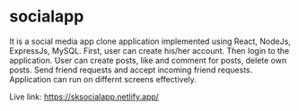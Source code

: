# socialapp

It is a social media app clone application implemented using React, NodeJs, ExpressJs, MySQL.
First, user can create his/her account. Then login to the application.
User can create posts, like and comment for posts, delete own posts.
Send friend requests and accept incoming friend requests.
Application can run on differnt screens effectively.

Live link: https://sksocialapp.netlify.app/
